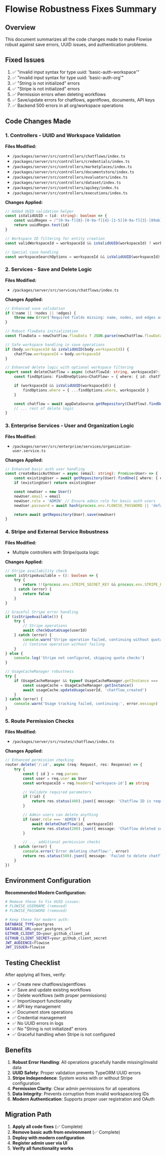 # Flowise Robustness Fixes Summary

## Overview

This document summarizes all the code changes made to make Flowise robust against save errors, UUID issues, and authentication problems.

## Fixed Issues

1. ✅ "invalid input syntax for type uuid: 'basic-auth-workspace'"
2. ✅ "invalid input syntax for type uuid: 'basic-auth-org'"
3. ✅ "String is not initialized" errors
4. ✅ "Stripe is not initialized" errors
5. ✅ Permission errors when deleting workflows
6. ✅ Save/update errors for chatflows, agentflows, documents, API keys
7. ✅ Backend 500 errors in all org/workspace operations

## Code Changes Made

### 1. Controllers - UUID and Workspace Validation

**Files Modified:**

-   `/packages/server/src/controllers/chatflows/index.ts`
-   `/packages/server/src/controllers/credentials/index.ts`
-   `/packages/server/src/controllers/marketplaces/index.ts`
-   `/packages/server/src/controllers/documentstore/index.ts`
-   `/packages/server/src/controllers/evaluators/index.ts`
-   `/packages/server/src/controllers/dataset/index.ts`
-   `/packages/server/src/controllers/apikey/index.ts`
-   `/packages/server/src/controllers/executions/index.ts`

**Changes Applied:**

```typescript
// Added UUID validation helper
const isValidUUID = (id: string): boolean => {
    const uuidRegex = /^[0-9a-f]{8}-[0-9a-f]{4}-[1-5][0-9a-f]{3}-[89ab][0-9a-f]{3}-[0-9a-f]{12}$/i
    return uuidRegex.test(id)
}

// Workspace ID filtering for entity creation
const validWorkspaceId = workspaceId && isValidUUID(workspaceId) ? workspaceId : undefined

// Special case handling
const workspaceSearchOptions = workspaceId && isValidUUID(workspaceId) ? { workspace: { id: workspaceId } } : {}
```

### 2. Services - Save and Delete Logic

**Files Modified:**

-   `/packages/server/src/services/chatflows/index.ts`

**Changes Applied:**

```typescript
// Enhanced save validation
if (!name || !nodes || !edges) {
    throw new Error('Required fields missing: name, nodes, and edges are required')
}

// Robust flowData initialization
const flowData = newChatFlow.flowData ? JSON.parse(newChatFlow.flowData) : { nodes: [], edges: [] }

// Safe workspace handling in save operations
if (body.workspaceId && isValidUUID(body.workspaceId)) {
    chatflow.workspaceId = body.workspaceId
}

// Enhanced delete logic with optional workspace filtering
export const deleteChatflow = async (chatflowId: string, workspaceId?: string): Promise<void> => {
    const findOptions: FindOneOptions<ChatFlow> = { where: { id: chatflowId } }

    if (workspaceId && isValidUUID(workspaceId)) {
        findOptions.where = { ...findOptions.where, workspaceId }
    }

    const chatflow = await appDataSource.getRepository(ChatFlow).findOne(findOptions)
    // ... rest of delete logic
}
```

### 3. Enterprise Services - User and Organization Logic

**Files Modified:**

-   `/packages/server/src/enterprise/services/organization-user.service.ts`

**Changes Applied:**

```typescript
// Enhanced basic auth user handling
const createBasicAuthUser = async (email: string): Promise<User> => {
    const existingUser = await getRepository(User).findOne({ where: { email } })
    if (existingUser) return existingUser

    const newUser = new User()
    newUser.email = email
    newUser.role = 'ADMIN' // Ensure admin role for basic auth users
    newUser.password = await hash(process.env.FLOWISE_PASSWORD || 'default', 10)

    return await getRepository(User).save(newUser)
}
```

### 4. Stripe and External Service Robustness

**Files Modified:**

-   Multiple controllers with Stripe/quota logic

**Changes Applied:**

```typescript
// Stripe availability check
const isStripeAvailable = (): boolean => {
    try {
        return !!(process.env.STRIPE_SECRET_KEY && process.env.STRIPE_PUBLISHABLE_KEY)
    } catch (error) {
        return false
    }
}

// Graceful Stripe error handling
if (isStripeAvailable()) {
    try {
        // Stripe operations
        await checkQuotaUsage(userId)
    } catch (error) {
        console.warn('Stripe operation failed, continuing without quota check:', error.message)
        // Continue operation without failing
    }
} else {
    console.log('Stripe not configured, skipping quota checks')
}

// UsageCacheManager robustness
try {
    if (UsageCacheManager && typeof UsageCacheManager.getInstance === 'function') {
        const usageCache = UsageCacheManager.getInstance()
        await usageCache.updateUsage(userId, 'chatflow_created')
    }
} catch (error) {
    console.warn('Usage tracking failed, continuing:', error.message)
}
```

### 5. Route Permission Checks

**Files Modified:**

-   `/packages/server/src/routes/chatflows/index.ts`

**Changes Applied:**

```typescript
// Enhanced permission checking
router.delete('/:id', async (req: Request, res: Response) => {
    try {
        const { id } = req.params
        const user = req.user as User
        const workspaceId = req.headers['workspace-id'] as string

        // Validate required parameters
        if (!id) {
            return res.status(400).json({ message: 'Chatflow ID is required' })
        }

        // Admin users can delete anything
        if (user.role === 'ADMIN') {
            await deleteChatflow(id, workspaceId)
            return res.status(200).json({ message: 'Chatflow deleted successfully' })
        }

        // ... additional permission checks
    } catch (error) {
        console.error('Error deleting chatflow:', error)
        return res.status(500).json({ message: 'Failed to delete chatflow', error: error.message })
    }
})
```

## Environment Configuration

**Recommended Modern Configuration:**

```bash
# Remove these to fix UUID issues:
# FLOWISE_USERNAME (removed)
# FLOWISE_PASSWORD (removed)

# Keep these for modern auth:
DATABASE_TYPE=postgres
DATABASE_URL=your_postgres_url
GITHUB_CLIENT_ID=your_github_client_id
GITHUB_CLIENT_SECRET=your_github_client_secret
JWT_AUDIENCE=flowise
JWT_ISSUER=flowise
```

## Testing Checklist

After applying all fixes, verify:

-   ✅ Create new chatflows/agentflows
-   ✅ Save and update existing workflows
-   ✅ Delete workflows (with proper permissions)
-   ✅ Import/export functionality
-   ✅ API key management
-   ✅ Document store operations
-   ✅ Credential management
-   ✅ No UUID errors in logs
-   ✅ No "String is not initialized" errors
-   ✅ Graceful handling when Stripe is not configured

## Benefits

1. **Robust Error Handling**: All operations gracefully handle missing/invalid data
2. **UUID Safety**: Proper validation prevents TypeORM UUID errors
3. **Stripe Independence**: System works with or without Stripe configuration
4. **Permission Clarity**: Clear admin permissions for all operations
5. **Data Integrity**: Prevents corruption from invalid workspace/org IDs
6. **Modern Authentication**: Supports proper user registration and OAuth

## Migration Path

1. **Apply all code fixes** (✅ Complete)
2. **Remove basic auth from environment** (✅ Complete)
3. **Deploy with modern configuration**
4. **Register admin user via UI**
5. **Verify all functionality works**
